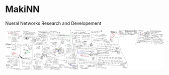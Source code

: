# MakiNN
Nueral Networks Research and Developement
<p align="center">
  <img src="https://raw.githubusercontent.com/makiisthenes/MakiNN/master/overall_understanding.png", width=700>
</p>
